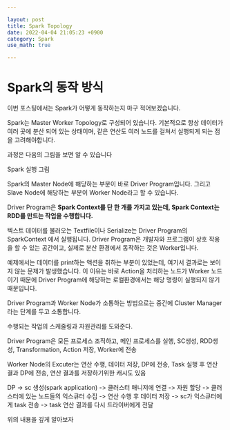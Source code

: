 ```yaml
---

layout: post
title: Spark Topology
date: 2022-04-04 21:05:23 +0900
category: Spark
use_math: true

---
```


# Spark의 동작 방식
이번 포스팅에서는 Spark가 어떻게 동작하는지 마구 적어보겠습니다.

Spark는 Master Worker Topology로 구성되어 있습니다. 기본적으로 항상 데이터가 여러 곳에 분산 되어 있는 상태이며, 같은 연산도 여러 노드를 걸쳐서 실행되게 되는 점을 고려해야합니다.

과정은 다음의 그림을 보면 알 수 있습니다

Spark 실행 그림

Spark의 Master Node에 해당하는 부분이 바로 Driver Program입니다. 그리고 Slave Node에 해당하는 부분이 Worker Node라고 할 수 있습니다.

Driver Program은 **Spark Context를 단 한 개를 가지고 있는데, Spark Context는 RDD를 만드는 작업을 수행합니다.** 

텍스트 데이터를 불러오는 Textfile이나 Serialize는 Driver Program의 SparkContext 에서 실행됩니다. Driver Program은 개발자와 프로그램이 상호 작용을 할 수 있는 공간이고, 실제로 분산 환경에서 동작하는 것은 Worker입니다.

예제에서는 데이터를 print하는 액션을 취하는 부분이 있었는데, 여기서 결과로는 보이지 않는 문제가 발생했습니다. 이 이유는 바로 Action을 처리하는 노드가 Worker 노드이기 때문에 Driver Program에 해당하는 로컬환경에서는 해당 명령이 실행되지 않기 때문입니다.

Driver Program과 Worker Node가 소통하는 방법으로는 중간에 Cluster Manager라는 단계를 두고 소통합니다.

수행되는 작업의 스케줄링과 자원관리를 도와준다.

Driver Program은 모든 프로세스 조직하고, 메인 프로세스를 실행, SC생성, RDD생성, Transformation, Action 저장, Worker에 전송

Worker Node의 Excuter는 연산 수행, 데이터 저장, DP에 전송, Task 실행 후 연산 결과 DP에 전송, 연산 결과를 저장하기위한 캐시도 있음 

DP -> sc 생성(spark application) -> 클러스터 매니저에 연결 -> 자원 할당 -> 클러스터에 있는 노드들의 익스큐터 수집 -> 연산 수행 후 데이터 저장 -> sc가 익스큐터에게 task 전송 -> task 연산 결과를 다시 드라이버에게 전달

위의 내용을 깊게 알아보자

